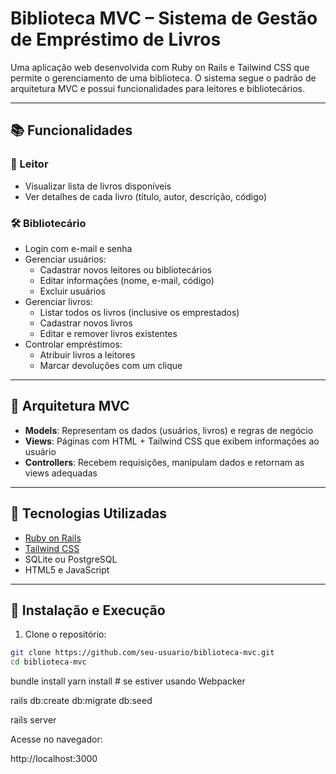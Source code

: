 # Biblioteca MVC – Sistema de Gestão de Empréstimo de Livros

Uma aplicação web desenvolvida com Ruby on Rails e Tailwind CSS que permite o gerenciamento de uma biblioteca. O sistema segue o padrão de arquitetura MVC e possui funcionalidades para leitores e bibliotecários.

---

## 📚 Funcionalidades

### 👤 Leitor

- Visualizar lista de livros disponíveis
- Ver detalhes de cada livro (título, autor, descrição, código)

### 🛠️ Bibliotecário

- Login com e-mail e senha
- Gerenciar usuários:
  - Cadastrar novos leitores ou bibliotecários
  - Editar informações (nome, e-mail, código)
  - Excluir usuários
- Gerenciar livros:
  - Listar todos os livros (inclusive os emprestados)
  - Cadastrar novos livros
  - Editar e remover livros existentes
- Controlar empréstimos:
  - Atribuir livros a leitores
  - Marcar devoluções com um clique

---

## 🧠 Arquitetura MVC

- **Models**: Representam os dados (usuários, livros) e regras de negócio
- **Views**: Páginas com HTML + Tailwind CSS que exibem informações ao usuário
- **Controllers**: Recebem requisições, manipulam dados e retornam as views adequadas

---

## 🧰 Tecnologias Utilizadas

- [Ruby on Rails](https://rubyonrails.org/)
- [Tailwind CSS](https://tailwindcss.com/)
- SQLite ou PostgreSQL
- HTML5 e JavaScript

---

## 🚀 Instalação e Execução

1. Clone o repositório:

```bash
git clone https://github.com/seu-usuario/biblioteca-mvc.git
cd biblioteca-mvc
```

bundle install
yarn install # se estiver usando Webpacker


rails db:create db:migrate db:seed

rails server

Acesse no navegador:

http://localhost:3000
